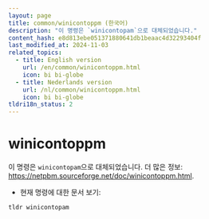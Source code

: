```yaml
---
layout: page
title: common/winicontoppm (한국어)
description: "이 명령은 `winicontopam`으로 대체되었습니다."
content_hash: e8d813ebe051371880641db1beaac4d32293404f
last_modified_at: 2024-11-03
related_topics:
  - title: English version
    url: /en/common/winicontoppm.html
    icon: bi bi-globe
  - title: Nederlands version
    url: /nl/common/winicontoppm.html
    icon: bi bi-globe
tldri18n_status: 2
---
```

# winicontoppm

이 명령은 `winicontopam`으로 대체되었습니다.
더 많은 정보: <https://netpbm.sourceforge.net/doc/winicontoppm.html>.

- 현재 명령에 대한 문서 보기:

`tldr winicontopam`
